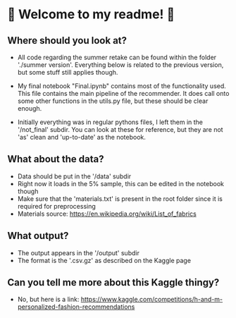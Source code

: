 # 👋 Welcome to my readme! 👋

## Where should you look at?
- All code regarding the summer retake can be found within the folder './summer version'. Everything below is related to the previous version, but some stuff still applies though.


- My final notebook "Final.ipynb" contains most of the functionality used. This file contains the main pipeline of the recommender. It does call onto some other functions in the utils.py file, but these should be clear enough. 
- Initially everything was in regular pythons files, I left them in the '/not_final' subdir. You can look at these for reference, but they are not 'as' clean and 'up-to-date' as the notebook.


## What about the data?
- Data should be put in the '/data' subdir
- Right now it loads in the 5% sample, this can be edited in the notebook though
- Make sure that the 'materials.txt' is present in the root folder since it is required for preprocessing
- Materials source: https://en.wikipedia.org/wiki/List_of_fabrics

## What output?
- The output appears in the '/output' subdir
- The format is the '.csv.gz' as described on the Kaggle page

## Can you tell me more about this Kaggle thingy?
- No, but here is a link: https://www.kaggle.com/competitions/h-and-m-personalized-fashion-recommendations